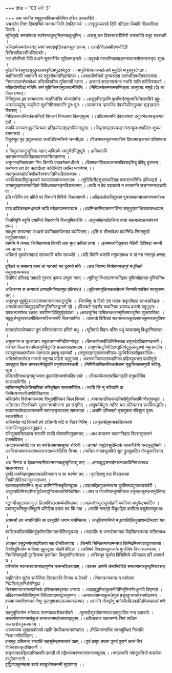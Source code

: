 +++
title = "03 सर्गः-3"

+++
अथ जगन्ति बभूवुरनाविलान्यतिमिरा हरितः प्रचकाशिरे।   
अभजदेव निशा दिवसश्रियं जननभाजिनि देवदिवाकरे ।।ननृतुरप्सरसो दिवि नन्दिताः किमपि गीतमगीयत किन्नरैः ।   
श्रुतिसुखैः समतोषयत स्वनैरमरदुन्दुभिरानकदुन्दुभिम् ।।दशसु तत्र दिशास्वशरीरिणी जयजयेति बभूव सरस्वती ।   
अजितमेकमगोचरयत् स्वयं स्वरसवृत्तिरसावसुरान्तकम् ।।अनतिवेलसमीरणचोदितैः शिशिरशीकरशीभरिताम्बरैः।   
जलधरैरभितो दिवि दध्वने सुरगजैरिव सूचितमङ्गलैः ।।ववुरथो मरुतस्त्रिदशाङ्गनावदनसौरभसारभृतः शुभाः ।   
मुदितनिर्जरमुक्तसुरद्रुमप्रसववृष्टिमधुद्रवमेदुराः ।।मधुरिपोरवतारमहोत्सवे मुमुदिरे मधुरापुरदेवताः।   
यदभिगन्तरि भक्तजने वरं ददुरशेषमतन्द्रितचेतसः।।अवदधीनधियो मुनयस्तदा यदनधीतमधीतवदञ्जसा।   
निगमजातमशेषमवेक्ष्य तन्निरविशन्निव मुक्तिमयीं दशाम् ।।प्रसदनं शरदागमसंभवं नभसि मासि मदीभिरुपाददे ।   
महितयोगविदां मतिभिः समं श्रुतिभिरग्यनुपप्लवनीतिभिः ।।निखिलचेतनमानसनिःसृताः कलुषताः समुदे (पे) त्य किल क्षणात्।   
विविशुरम्भ इव स्वयमापगाः जलनिधेरिव भोजपतेर्मनः ।।असुरवीरगृहाणि पृथग्विधैरशुभशंसिभिरानशिरे मुहुः।   
अमरराजपुरेषु जजृम्भिरे शुभनिमित्तशतानि पुनः पुनः ।।चरमतश्च ऋणादिव देवकीपतिरमुच्यत शृङ्खलतः स्थिरात् ।   
निखिलबन्धनिवर्तकसंनिधौ विगलनं निगलस्य किमद्भुतम् ।।उदितमात्मनि देवकसंभवा दनुजभेदनमङ्कगतं दधौ ।   
कमपि काञ्चनभूभृदधित्यका हरिहयोपलशृङ्गमिवाद्भुतम् ।।विधृतशङ्खरथाङ्गगदाम्बुजः शबलितः शुभया वनमालया ।   
पितुरसूत मुदं पृथुकस्तदा जलधिडिम्भनिभो जननीधृतः ।।पितरमब्जभुवामनपायिनं प्रियतमाङ्कगतं परिपश्यता ।   
स विभुरानकदुन्दुभिना महान् अवितथैः स्वगुणैरभितुष्टुवे ।।प्रणिपतामि भवन्तमनन्यधीरखिलकारणमाश्रिततारणम् ।   
अनुगमादनिदम्प्रथमा गिरः किमपि यत्पदमेकमधीयते ।।विषमकर्मविपाकपरम्पराविवशवृत्तिषु देहिषु दुस्तरम्।   
करुणया तव देव कटाक्षिताः कतिचिदेव तरन्ति भवार्णवम् ।।त्वदनुभावमहोदधिशीकरैरवशपातिभिराहितशक्तयः।   
अवधिभेदवतीमुपभुञ्जते स्वपदसंपदमब्जभवादयः ।।श्रुतिकिरीटशुभाश्रयविग्रहः परमसत्त्वनिधिः प्रतिपद्यसे ।   
जगदनुग्रहमारुतचोदितो विविधरूपतरङ्गविकल्पनाम् ।।त्वयि न देव यदायतते न तज्जगति जङ्गममन्यदथापि वा ।   
इति महिम्नि तव प्रमिते परं विभजने विविधैः स्थितमागमैः।।अखिललोकपितुस्तव पुत्रतामहमयाचमनन्यमनोरथः ।   
वरद वाञ्छितदानधृतव्रते त्वयि तदेवमयत्नमपच्यत ।।अवनिभारनिराकरणार्थिनां क्रतुभुजामभिलाषमवन्ध्ययन् ।   
जितरिपूणि बहूनि दयानिधे विहरणानि विधातुमिहार्हसि ।।दनुजमोहनदोहलिना त्वया सहजलाञ्छनसंवरणं क्षमम् ।   
तदधुना शमयन्मम साध्वसं यवमिकामधिगच्छ यथेप्सितम्।।इति स भीतमवेक्ष्य दयानिधिः स्मितमुखो वसुदेवमभाषत।   
त्वमसि मे जनकः किमिहान्यथा किमपि तात मुधा कथितं त्वया ।।इयममर्त्यपितुस्तव गेहिनी दिविषदां जननी मम चानघा ।   
अभिमतं युवयोरनवग्रहं समयभावि मयैव समर्थ्यते ।।यदि बिभेषि भजामि मनुष्यतामथ च मां नय नन्दगृहं क्षणात् ।   
दुहितरं च समानय तस्य तां गतभयो भव दूरगते मयि ।।अथ निशम्य नियोगमभङ्गुरं मधुजितो मधुराक्षरमन्थरम् ।   
हितमिदं प्रतिपद्य तमाददे गुरुतरं कृपया लघुतां गतम् ।।श्रुतिसुगन्धितदाननचन्द्रिका मुषितमोहतमा मुनिसंनिभः ।   
अधिजगाम स तन्मयतां क्षणादनिमिषत्वमुत प्रतिसंदधे ।।तुहिनभानुदिनाकरलोचनं निगमनिःश्वसितं स्वसुतस्य तत् ।   
अनुबभूव मुहुर्मुहुरादरादनघमाननमानकदुन्दुभिः ।।जिगमिषुः स दिशो दश यादवः सकृदवैक्षत साध्वसविह्वलः ।   
अनघवैभवमर्भकमुद्वहन्नमितगुप्तिनिरुद्धगतौ गृहे ।।विजघटे सहसैव कवाटिका व्रजमथ व्रजतो यदुभूभृतः ।   
उपकल्पमशेरत रक्षकाः सरणिमादिदिशुर्गृहदेवताः ।।क्षरदसूनिव यामिकरक्षकान्मुषितमञ्जुगिरः शुकशारिकाः ।   
यदुकुलेन्दुरपश्यदमीलितान्परिजनानपि चित्रगतानिव ।।उपयतो विशिखां सदनान्तरात्कुवलयाभकुमारतनुत्विषा ।   
शतमखोपलमेचकया द्रुतं शमितसंतमसा हरितो बभुः ।।श्रुतिमयो विहगः परितः प्रभुं व्यचरदाशु विधूतनिशाचरः ।   
अनुजगाम च भूधरपन्नगः स्फुटफणामणिदीपगणोद्वहः ।।दिनकरोपमदीधितिभिस्तदा दनुजदेहविदारणदारुणैः।   
परिगतः किल पञ्चभिरायुधैर्यदुपतिः प्रजहावसहायताम् ।।प्रगुणमिन्दुनिवेदितपद्धतिर्यदुकुलेन्दुरथो यमुनानदीम् ।   
परमपूरुषमक्षतपौरुषः पतगराज इवाशु वहन्ययौ ।।तनुतरङ्गपृषत्कणशीतलः सुरभिकैरवसौहृदवासितः।   
अभिसमेतमसेवत मारुतो यमुनया प्रहितो यदुपुंगवम्।।पवनकम्पितपल्लवपाणिका प्रहितपुष्पभरा पदवीमुखे ।   
उपजुहाव किल भ्रमरस्वनैर्यदुपतिं यमुनोपवनस्थली ।।निमिषितासितनीरजलोचना मुकुलिताब्जमुखी सवितुः सुता ।   
ललितदीनरथाङ्गयुगस्वना कुहकदैन्यमशोचदिव प्रभोः ।।विकचकैरवतारकिताकृतिं तनुमतीमिव शारदयामिनीम् ।   
त्वरितमम्बुनिधेरभिसारिकां तरितुमैहत सत्यसमीहितः।।भवति किं नु भविष्यति वा किमित्यनवधरितशौरिविहारया ।   
चकितयेव विरोचनकन्यया विधुतवीचिकरं किल विव्यथे ।।घनतमःपरिपाकमलीमसैर्गुरुभिरूर्मिगणैरनुपप्लुतः ।   
अतिततार दिनाधिपतेः सुतामनघयोगमना इव संसृतिम् ।।यदुपतेर्यमुना त्वरितं यतः प्रतियतश्च समर्पितपद्धतिः।   
स्वयममर्त्यमदावलमज्जनी चरणलङ्घ्यजला समजायत ।।अजनि पश्चिमतो भृशमुन्नता रविसुता पुरतः स्थलशेषिता ।   
अधिरुरोह पदं किमसौ हरेः प्रतिययौ यदि वा पितरं गिरिम् ।।अकृतसेतुमनाकलितप्लवां जननसिन्धुदृढप्लवमुद्वहन् ।   
रविसुतामतिलङ्घ्य रमापतिं सपदि घोषसमीपमुपानयत् ।।अथ कयाचन कारणनिद्रया विवशसुप्तजनं व्रजमाविशत् ।   
धनदपत्तनसंपदि यत्र सा स्वसितमग्र्यमसूयत रोहिणी ।।उपगते वसुदेवसुतेन्तिकं नरकवैरिणि नन्दकुटुम्बिनी ।   
अरणिसंभवपावकसंगमादभजताध्वरवेदिरिव श्रियम् ।।न्यधित नन्दवधूसविधे सुतं द्रुतमुपादित गोपकुमारिकाम् ।   
अथ निनाय च देवकनन्दनीशयनमानकदुन्दुभिराशु ताम् ।।अनवबुद्धजनार्दनकन्यकाविनिमयस्त्वथ भोजगणेश्वरः ।   
दृषदि तामभिहन्तुमपातयत्प्रतिजघान च सा चरणेन तम् ।।नृपतिराशु पदा निहतस्तया निपतितोदितकन्तुकवद्भवन् ।   
दवसमावृतशैलनिभः क्रुधा दरनिमीलितदृष्टिरदूयत ।।उदपतद्दिवमुग्रघनस्वना युवतिरूपयुगात्ययशर्वरी ।   
असुरघातिभिरष्टभिरायुधैरलघुभिश्चपलाभिरिवाश्रिता ।।अथ च भोजनियन्तुरयन्त्रिता दनुजहन्तुरुदन्तमुदैरिरत् ।   
पटुगभीरमुदारमनाकुलं हितमविस्तरमर्थ्यमविप्लवम् ।।अहमशेषसुरासुरमोहनी यवनिका मधुकैटभमर्दिनः ।   
प्रबलशुम्भनिशुम्भनिषूदने प्रणिहिता हतया तव किं मया ।।वसति नन्दगृहे विबुधद्विषां दमयिता वसुदेवसमुद्भवः ।   
अयमसौ तव नाशयितेति सा दरमुदीर्य जगाम यथेप्सितम् ।।मधुहिरण्यनिभो मधुरापतिर्दिनहुताशनदीनदशां गतः ।   
श्वसितजल्पितवेपितहुंकृतैररतिमायतभीतिरसूचयत् ।।जडमतिः स जनार्दनमायया विहसितस्त्रपया जनितव्यथः ।   
अपकृतं वसुद्वममोचयद्दयितया सह दीनविलापया ।।किमपि चिन्तितमागतमन्यथा किमिदमित्यवशादुपजातया।   
विषविदूषितयेव मनीषया मुहुरदूयत मोहविचेष्टितः ।।अविषये विपदामसुरान्तके पुनरियेष निकारपरम्पराम् ।   
नियतिरेकमुखी दुरतिक्रमा कृतधिया किमुतानिलचेतसा ।।परिबभूव चुकोप विसिष्मिये परिजहास हरिं प्रजगर्ज च ।   
परिणतेन भवान्तरवासनाग्रहगुणेन भजन्भवितव्यताम् ।।क्वचन धामनि कंसनिवेदिते सभयमानकदुन्दुभिरावसत् ।   
स्मृतिगतेन सुतेन सजीविता दिनशतानि निनाय च देवकी ।।विगतकन्यकया च यशोदया नियतिसंभृतनिर्भरनिद्रया ।   
चिरसमागतजागरयान्तिके हरिरपत्यमदृश्यत धन्यया ।।यदवबुद्धनिराकुलनीतिभिर्मुनिगणैरधुनापि विमृग्यते ।   
तदिदमागममौलिविभूषणं विधिवशादभवद्व्रजभूषणम् ।।अनघवत्समनाकुलधेनुकं प्रचुरदुग्धमचोरभयोद्भवम् ।   
व्रजमनामयविश्वजनं विभुः कृतयुगास्पदकल्पमकल्पयत् ।।अजनि गोपगृहेषु मनोरमैरमितकान्तिभिरप्सरसां गणैः ।   
यदनुभूतिरसेन समेष्यतः शरणयादवशैशवयौवने ।।सुरमहीसुरतोषणमादरान्नवमुपादित नन्द उदारधीः ।   
तरलगोपगणागमसंकुलं तनयजन्ममहोत्सवमद्भुतम् ।।अधिचकार वदान्यमणेः श्रियं व्यधित कल्पतरोरनुकल्पताम् ।   
अजनयच्च सुतप्रसवोत्सवे महति मेघविकत्थनमोघताम् ।।निधिमनन्तमिव स्वयमुत्थितं निरवधिं निजभागमिवोदितम् ।   
व्रजभुवः प्रतिलभ्य रमापतिं जहसुरैन्द्रमसारतरं पदम् ।।पुत्रं प्रसूय तपसा पुरुषं पुराणं कालं चिरं विधिवशात्कृतविप्रकर्षौ ।   
शङ्काकलङ्कितधियावपि दम्पती तौ तद्वैभवस्मरणशान्तरुजावभूताम् ।।नन्दसद्मनि नवेम्दुसंनिभौ वासमेत्य वसुदेवनन्दनौ ।   
वृद्धिमापतुरनेहसा स्वयं स्वादुभोगजननीं सुपर्वणाम् ।।